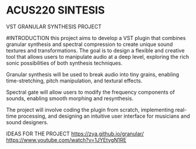 # ACUS220 SINTESIS

VST GRANULAR SYNTHESIS PROJECT

#INTRODUCTION
this project aims to develop a VST plugin that combines granular synthesis and spectral compression to create unique sound textures and transformations. The goal is to design a flexible and creative tool that allows users to manipulate audio at a deep level, exploring the rich sonic possibilities of both synthesis techniques.

Granular synthesis will be used to break audio into tiny grains, enabling time-stretching, pitch manipulation, and textural effects.

Spectral gate will allow users to modify the frequency components of sounds, enabling smooth morphing and resynthesis.

The project will involve coding the plugin from scratch, implementing real-time processing, and designing an intuitive user interface for musicians and sound designers.


IDEAS FOR THE PROJECT
https://zya.github.io/granular/
https://www.youtube.com/watch?v=1JYEtygN1RE

